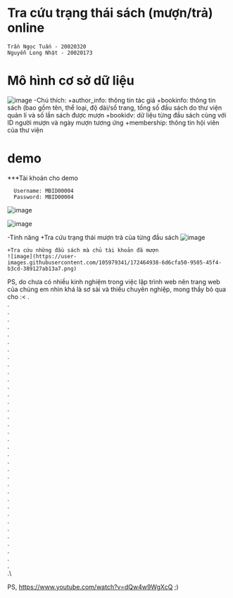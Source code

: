 # Tra cứu trạng thái sách (mượn/trả) online
    Trần Ngọc Tuấn - 20020320
    Nguyễn Long Nhật - 20020173
# Mô hình cơ sở dữ liệu
  ![image](https://user-images.githubusercontent.com/105979341/172461988-4b5e5248-ea56-4d2d-8e51-b69ed342b09f.png)
 -Chú thích:
    +author_info: thông tin tác giả
    +bookinfo: thông tin sách (bao gồm tên, thể loại, độ dài/số trang, tổng số đầu sách do thư viện quản lí và số lần sách được mượn 
    +bookidv: dữ liệu từng đầu sách cùng với ID người mượn và ngày mượn tương ứng
    +membership: thông tin hội viên của thư viện
# demo
***Tài khoản cho demo

      Username: MBID00004
      Password: MBID00004
  ![image](https://user-images.githubusercontent.com/105979341/172463285-f48bbf76-6e35-4639-be22-fe03bc07627d.png)
  
  ![image](https://user-images.githubusercontent.com/105979341/172463403-4795d611-3978-4ebd-8f83-6f987856d5d6.png)
  
  -Tính năng
    +Tra cứu trạng thái mượn trả của từng đầu sách 
    ![image](https://user-images.githubusercontent.com/105979341/172464998-7a9f700c-4427-4a6f-be43-190cc6eed436.png)

    +Tra cứu những đầu sách mà chủ tài khoản đã mượn    
    ![image](https://user-images.githubusercontent.com/105979341/172464938-6d6cfa50-9505-45f4-b3cd-389127ab13a7.png)

PS, do chưa có nhiều kinh nghiệm trong việc lập trình web nên trang web của chúng em nhìn khá là sơ sài và thiếu chuyên nghiệp, mong thầy bỏ qua cho :<
.\
.\
.\
.\
.\
.\
.\
.\
.\
.\
.\
.\
.\
.\
.\
.\
.\
.\
.\
.\
.\
.\
.\
.\
.\
.\
.\
.\
.\
.\
.\
.\
.\
.\
.\
.\
.\
.\
    













































PS, https://www.youtube.com/watch?v=dQw4w9WgXcQ ;)
    
